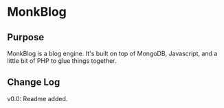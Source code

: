 MonkBlog
===============

Purpose
---------------

MonkBlog is a blog engine. It's built on top of MongoDB, Javascript, and a little bit of PHP to glue things together.

Change Log
---------------
v0.0: Readme added.
